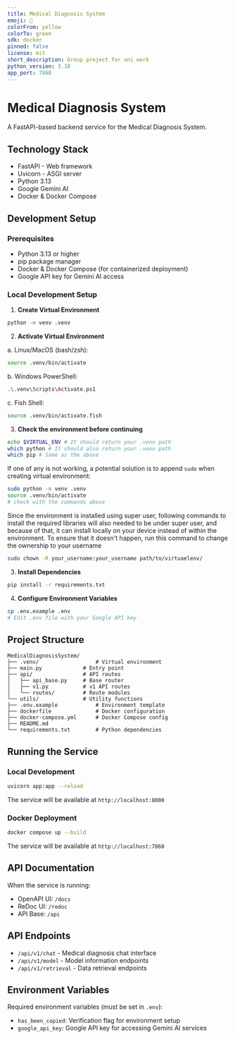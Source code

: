 ```yaml
---
title: Medical Diagnosis System
emoji: 🏥
colorFrom: yellow
colorTo: green
sdk: docker
pinned: false
license: mit
short_description: Group project for uni work
python_version: 3.10
app_port: 7860
---
```


# Medical Diagnosis System

A FastAPI-based backend service for the Medical Diagnosis System.

## Technology Stack
- FastAPI - Web framework
- Uvicorn - ASGI server
- Python 3.13
- Google Gemini AI
- Docker & Docker Compose

## Development Setup

### Prerequisites
- Python 3.13 or higher
- pip package manager
- Docker & Docker Compose (for containerized deployment)
- Google API key for Gemini AI access

### Local Development Setup

1. **Create Virtual Environment**
```bash
python -m venv .venv
```

2. **Activate Virtual Environment**

a. Linux/MacOS (bash/zsh):
```bash
source .venv/bin/activate
```
b. Windows PowerShell:
```bash
.\.venv\Scripts\Activate.ps1
```
c. Fish Shell:
```bash
source .venv/bin/activate.fish
```

3. **Check the environment before continuing**
```bash
echo $VIRTUAL_ENV # It should return your .venv path
which python # It should also return your .venv path
which pip # Same as the above
```
If one of any is not working, a potential solution is to append `sudo` when creating virtual environment:
```bash
sudo python -m venv .venv
source .venv/bin/activate
# check with the commands above
```
Since the environment is installed using super user, following commands to install the required libraries will also needed to be under super user, and because of that, it can install locally on your device instead of within the environment.
To ensure that it doesn't happen, run this command to change the ownership to your username
```bash
sudo chown -R your_username:your_username path/to/virtuaelenv/
```

3. **Install Dependencies**
```bash
pip install -r requirements.txt
```

4. **Configure Environment Variables**
```bash
cp .env.example .env
# Edit .env file with your Google API key
```

## Project Structure
```
MedicalDiagnosisSystem/
├── .venv/                  # Virtual environment
├── main.py             # Entry point
├── api/                # API routes
│   ├── api_base.py     # Base router
│   ├── v1.py           # v1 API routes
│   └── routes/         # Route modules
└── utils/              # Utility functions
├── .env.example            # Environment template
├── dockerfile              # Docker configuration
├── docker-compose.yml      # Docker Compose config
├── README.md
└── requirements.txt        # Python dependencies
```

## Running the Service

### Local Development
```bash
uvicorn app:app --reload
```
The service will be available at `http://localhost:8000`

### Docker Deployment
```bash
docker compose up --build
```
The service will be available at `http://localhost:7860`

## API Documentation
When the service is running:
- OpenAPI UI: `/docs`
- ReDoc UI: `/redoc`
- API Base: `/api`

## API Endpoints
- `/api/v1/chat` - Medical diagnosis chat interface
- `/api/v1/model` - Model information endpoints
- `/api/v1/retrieval` - Data retrieval endpoints

## Environment Variables
Required environment variables (must be set in `.env`):
- `has_been_copied`: Verification flag for environment setup
- `google_api_key`: Google API key for accessing Gemini AI services
